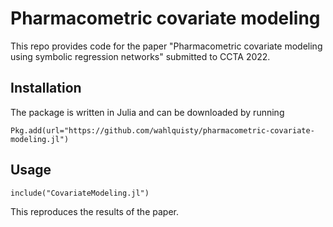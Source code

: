 # Pharmacometric covariate modeling

This repo provides code for the paper "Pharmacometric covariate modeling using symbolic regression networks" submitted to CCTA 2022.

## Installation
The package is written in Julia and can be downloaded by running

```
Pkg.add(url="https://github.com/wahlquisty/pharmacometric-covariate-modeling.jl")
```

## Usage

```
include("CovariateModeling.jl")
```

This reproduces the results of the paper.
